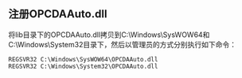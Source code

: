 ﻿## 注册OPCDAAuto.dll

将lib目录下的OPCDAAuto.dll拷贝到C:\Windows\SysWOW64和C:\Windows\System32目录下，然后以管理员的方式分别执行如下命令：

```
REGSVR32 C:\Windows\SysWOW64\OPCDAAuto.dll
REGSVR32 C:\Windows\System32\OPCDAAuto.dll
```